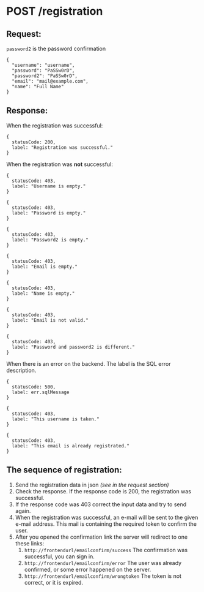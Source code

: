 # POST /registration

## Request:
`password2` is the password confirmation
```
{
  "username": "username",
  "password": "PaSSw0rD",
  "password2": "PaSSw0rD",
  "email": "mail@example.com",
  "name": "Full Name"
}
```

## Response:
When the registration was successful:
```
{
  statusCode: 200,
  label: "Registration was successful."
}
```
When the registration was **not** successful:
```
{
  statusCode: 403,
  label: "Username is empty."
}
```
```
{
  statusCode: 403,
  label: "Password is empty."
}
```
```
{
  statusCode: 403,
  label: "Password2 is empty."
}
```
```
{
  statusCode: 403,
  label: "Email is empty."
}
```
```
{
  statusCode: 403,
  label: "Name is empty."
}
```
```
{
  statusCode: 403,
  label: "Email is not valid."
}
```
```
{
  statusCode: 403,
  label: "Password and password2 is different."
}
```
When there is an error on the backend. The label is the SQL error description.
```
{
  statusCode: 500,
  label: err.sqlMessage
}
```
```
{
  statusCode: 403,
  label: "This username is taken."
}
```
```
{
  statusCode: 403,
  label: "This email is already registrated."
}
```

## The sequence of registration:
1) Send the registration data in json *(see in the request section)*
2) Check the response. If the response code is 200, the registration was successful.
3) If the response code was 403 correct the input data and try to send again.
4) When the registration was successful, an e-mail will be sent to the given e-mail address.
   This mail is containing the required token to confirm the user.
5) After you opened the confirmation link the server will redirect to one these links:
    1) `http://frontendurl/emailconfirm/success`
       The confirmation was successful, you can sign in.
    2) `http://frontendurl/emailconfirm/error`
       The user was already confirmed, or some error happened on the server.
    3) `http://frontendurl/emailconfirm/wrongtoken`
       The token is not correct, or it is expired.
